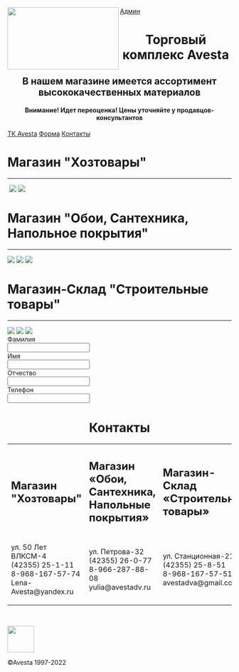 <html>
<head>
	<meta charset="utf-8">
	<link rel="stylesheet" type="text/css" href="style.css">
  <script src="http://ajax.googleapis.com/ajax/libs/jquery/1.7.1/jquery.min.js"></script>
  
  <script type="text/javascript">
  $(function() {
  $(window).scroll(function() {
  if($(this).scrollTop() != 0) {
  $('#topNubex').fadeIn();
  } else {
  $('#topNubex').fadeOut();
  }
  });
  $('#topNubex').click(function() {
  $('body,html').animate({scrollTop:0},700);
  });
  });
  </script>

</head>

<body>
  <div class="shap">
    <a href="index1.php">Админ</a><img src="Frame1.svg" align="left" style="width: 250px;height: 140px;">
    <h1 align="center">Торговый комплекс Avesta</h1>
  </div>

  <div class="cent">
    <h2 align="center">В нашем магазине имеется ассортимент высококачественных материалов</h2>
  </div>
  <div class="new">
    <h4 align="center">Внимание! Идет переоценка! Цены уточняйте у продавцов-консультантов</h4>
  </div>
  <div class="sidenav">
    <a href="#novoe">ТК Avesta</a>
    <a href="#forma">Форма</a>
    <a href="#end">Контакты</a>
  </div>

<div class="novoe" id="novoe">
  <div class="zin1">
    <h1>Магазин "Хозтовары"</h1>
    <hr>
    <p>
    <img src="хоз1.jpg" alt="" class="drive">
    <img src="хоз2.jpg" class="drive">
    <img src="хоз3.jpg" class="drive">
  </p>
  </div>
  <div class="zin2">
    <h1>Магазин "Обои, Сантехника, Напольное покрытия"</h1>
    <hr>
    <img src="обо1.jpg" class="drive">
    <img src="обо2.jpg" class="drive">
    <img src="обои3.jpg" class="drive">
  </div>
  <div class="zin3">
    <h1>Магазин-Склад "Строительные товары"</h1>
    <hr>
    <img src="склад1.jpg" class="drive">
    <img src="склад5.jpg" class="drive">
    <img src="склад3.jpg" class="drive">
  </div>
</div>

<div class="forma" id="forma">
  <div class="format">
    <form method="post">
		<span class="last_name">Фамилия</span><br>
		<input type="text" name="last_name"><br>
		<span class="name">Имя</span><br>
		<input type="text" name="name"><br>
		<span class="first_name">Отчество</span><br>
		<input type="text" name="first_name"><br>
		<span class="">Телефон</span><br>
		<input type="phon" name="firstName">
  </form>
  </div>
  </div>

<div class="end" id="end">
  <h1 align="center">Контакты</h1>
  <table align="center">
    <tr>
      <td><h2>Магазин "Хозтовары"</h2></td>
      <td><h2>Магазин «Обои, Сантехника, Напольные покрытия»</h2></td>
      <td><h2>Магазин-Склад «Строительные товары»</h2></td>
    </tr>
    <tr>
      <td><p>ул. 50 Лет ВЛКСМ-4 <br>(42355) 25-1-11 <br>8-968-167-57-74 <br>Lena-Avesta@yandex.ru</p></td>
      <td><p>ул. Петрова-32<br>(42355) 26-0-77<br>8-966-287-88-08<br>yulia@avestadv.ru</p></td>
      <td><p>ул. Станционная-21<br>(42355) 25-8-51<br>8-968-167-57-51<br>avestadva@gmail.com</p></td>
    </tr>
  </table>
  <div style="height:30px"></div>
   
   <div id="topNubex"><img src="Frame 1.svg" width="60px" height="60px" /></div>
</div>

<div class="nnn"><p>&copy;Avesta 1997-2022</p></div>
</body>
</html>
